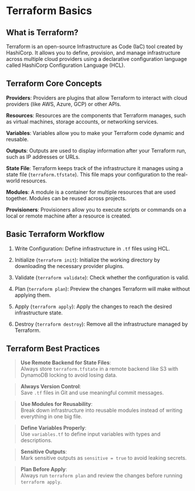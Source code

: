 # Terraform Basics
## What is Terraform?
Terraform is an open-source Infrastructure as Code (IaC) tool created by HashiCorp.
It allows you to define, provision, and manage infrastructure across multiple cloud providers using a declarative configuration language called HashiCorp Configuration Language (HCL).

## Terraform Core Concepts
**Providers**:
Providers are plugins that allow Terraform to interact with cloud providers (like AWS, Azure, GCP) or other APIs.

**Resources**:
Resources are the components that Terraform manages, such as virtual machines, storage accounts, or networking services.

**Variables**:
Variables allow you to make your Terraform code dynamic and reusable.

**Outputs**:
Outputs are used to display information after your Terraform run, such as IP addresses or URLs.

**State File**:
Terraform keeps track of the infrastructure it manages using a state file (`terraform.tfstate`).
This file maps your configuration to the real-world resources.

**Modules**:
A module is a container for multiple resources that are used together. Modules can be reused across projects.

**Provisioners**:
Provisioners allow you to execute scripts or commands on a local or remote machine after a resource is created.

## Basic Terraform Workflow
1. Write Configuration:
Define infrastructure in `.tf` files using HCL.

2. Initialize (`terraform init`):
Initialize the working directory by downloading the necessary provider plugins.

3. Validate (`terraform validate`):
Check whether the configuration is valid.

4. Plan (`terraform plan`):
Preview the changes Terraform will make without applying them.

5. Apply (`terraform apply`):
Apply the changes to reach the desired infrastructure state.

6. Destroy (`terraform destroy`):
Remove all the infrastructure managed by Terraform.
## Terraform Best Practices
> **Use Remote Backend for State Files**:  
> Always store `terraform.tfstate` in a remote backend like S3 with DynamoDB locking to avoid losing data.

> **Always Version Control**:  
> Save `.tf` files in Git and use meaningful commit messages.

> **Use Modules for Reusability**:  
> Break down infrastructure into reusable modules instead of writing everything in one big file.

> **Define Variables Properly**:  
> Use `variables.tf` to define input variables with types and descriptions.

> **Sensitive Outputs**:  
> Mark sensitive outputs as `sensitive = true` to avoid leaking secrets.

> **Plan Before Apply**:  
> Always run `terraform plan` and review the changes before running `terraform apply`.
